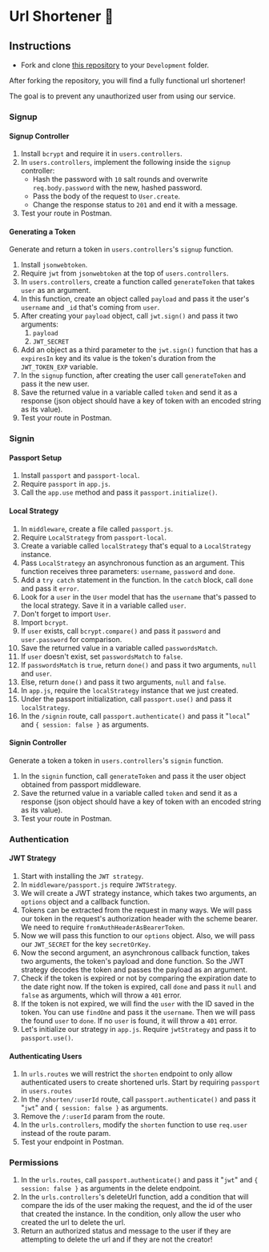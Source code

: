 # Url Shortener 🔗

## Instructions

- Fork and clone [this repository](https://github.com/JoinCODED/Task-Express-M6-Authentication-urlShortener-noSql) to your `Development` folder.

After forking the repository, you will find a fully functional url shortener!

The goal is to prevent any unauthorized user from using our service.

### Signup

#### Signup Controller

1. Install `bcrypt` and require it in `users.controllers`.
2. In `users.controllers`, implement the following inside the `signup` controller:
   - Hash the password with `10` salt rounds and overwrite `req.body.password` with the new, hashed password.
   - Pass the body of the request to `User.create`.
   - Change the response status to `201` and end it with a message.
3. Test your route in Postman.

#### Generating a Token

Generate and return a token in `users.controllers`'s `signup` function.

1. Install `jsonwebtoken`.
2. Require `jwt` from `jsonwebtoken` at the top of `users.controllers`.
3. In `users.controllers`, create a function called `generateToken` that takes `user` as an argument.
4. In this function, create an object called `payload` and pass it the user's `username` and `_id` that's coming from `user`.
5. After creating your `payload` object, call `jwt.sign()` and pass it two arguments:
   1. `payload`
   2. `JWT_SECRET`
6. Add an object as a third parameter to the `jwt.sign()` function that has a `expiresIn` key and its value is the token's duration from the `JWT_TOKEN_EXP` variable.
7. In the `signup` function, after creating the user call `generateToken` and pass it the new user.
8. Save the returned value in a variable called `token` and send it as a response (json object should have a key of token with an encoded string as its value).
9. Test your route in Postman.

### Signin

#### Passport Setup

1. Install `passport` and `passport-local`.
2. Require `passport` in `app.js`.
3. Call the `app.use` method and pass it `passport.initialize()`.

#### Local Strategy

1. In `middleware`, create a file called `passport.js`.
2. Require `LocalStrategy` from `passport-local`.
3. Create a variable called `localStrategy` that's equal to a `LocalStrategy` instance.
4. Pass `LocalStrategy` an asynchronous function as an argument. This function receives three parameters: `username`, `password` and `done`.
5. Add a `try catch` statement in the function. In the `catch` block, call `done` and pass it `error`.
6. Look for a `user` in the `User` model that has the `username` that's passed to the local strategy. Save it in a variable called `user`.
7. Don't forget to import `User`.
8. Import `bcrypt`.
9. If `user` exists, call `bcrypt.compare()` and pass it `password` and `user.password` for comparison.
10. Save the returned value in a variable called `passwordsMatch`.
11. If `user` doesn't exist, set `passwordsMatch` to `false`.
12. If `passwordsMatch` is `true`, return `done()` and pass it two arguments, `null` and `user`.
13. Else, return `done()` and pass it two arguments, `null` and `false`.
14. In `app.js`, require the `localStrategy` instance that we just created.
15. Under the passport initialization, call `passport.use()` and pass it `localStrategy`.
16. In the `/signin` route, call `passport.authenticate()` and pass it "`local`" and `{ session: false }` as arguments.

#### Signin Controller

Generate a token a token in `users.controllers`'s `signin` function.

1. In the `signin` function, call `generateToken` and pass it the user object obtained from passport middleware.
2. Save the returned value in a variable called `token` and send it as a response (json object should have a key of token with an encoded string as its value).
3. Test your route in Postman.

### Authentication

#### JWT Strategy

1. Start with installing the `JWT strategy`.
2. In `middleware/passport.js` require `JWTStrategy`.
3. We will create a JWT strategy instance, which takes two arguments, an `options` object and a callback function.
4. Tokens can be extracted from the request in many ways. We will pass our token in the request's authorization header with the scheme bearer. We need to require `fromAuthHeaderAsBearerToken`.
5. Now we will pass this function to our `options` object. Also, we will pass our `JWT_SECRET` for the key `secretOrKey`.
6. Now the second argument, an asynchronous callback function, takes two arguments, the token's payload and done function. So the JWT strategy decodes the token and passes the payload as an argument.
7. Check if the token is expired or not by comparing the expiration date to the date right now. If the token is expired, call `done` and pass it `null` and `false` as arguments, which will throw a `401` error.
8. If the token is not expired, we will find the `user` with the ID saved in the token. You can use `findOne` and pass it the `username`. Then we will pass the found `user` to `done`. If no `user` is found, it will throw a `401` error.
9. Let's initialize our strategy in `app.js`. Require `jwtStrategy` and pass it to `passport.use()`.

#### Authenticating Users

1. In `urls.routes` we will restrict the `shorten` endpoint to only allow authenticated users to create shortened urls. Start by requiring `passport` in `users.routes`
2. In the `/shorten/:userId` route, call `passport.authenticate()` and pass it "`jwt`" and `{ session: false }` as arguments.
3. Remove the `/:userId` param from the route.
4. In the `urls.controllers`, modify the `shorten` function to use `req.user` instead of the route param.
5. Test your endpoint in Postman.

### Permissions

1. In the `urls.routes`, call `passport.authenticate()` and pass it "`jwt`" and `{ session: false }` as arguments in the delete endpoint.
2. In the `urls.controllers`'s deleteUrl function, add a condition that will compare the ids of the user making the request, and the id of the user that created the instance. In the condition, only allow the user who created the url to delete the url.
3. Return an authorized status and message to the user if they are attempting to delete the url and if they are not the creator!
